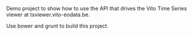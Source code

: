 Demo project to show how to use the API that drives the Vito Time Series viewer at tsviewer.vito-eodata.be.

Use bower and grunt to build this project.
